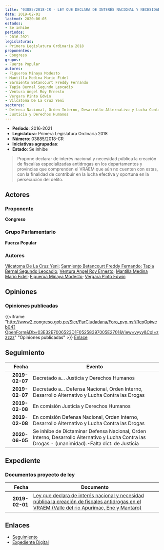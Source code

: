 ```yaml
---
title: "03885/2018-CR - LEY QUE DECLARA DE INTERÉS NACIONAL Y NECESIDAD PÚBLICA LA CREACIÓN DE FISCALÍAS ANTIDROGAS EN EL VRAEM (VALLE DEL RÍO APURÍMAC, ENE Y MANTARO)"
date: 2019-02-01
lastmod: 2020-06-05
estados:
- Se inhibe
periodos:
- 2016-2021
legislaturas:
- Primera Legislatura Ordinaria 2018
proponentes:
- Congreso
grupos:
- Fuerza Popular
autores:
- Figueroa Minaya Modesto
- Mantilla Medina Mario Fidel
- Sarmiento Betancourt Freddy Fernando
- Tapia Bernal Segundo Leocadio
- Ventura Ángel Roy Ernesto
- Vergara Pinto Edwin
- Vilcatoma De La Cruz Yeni
sectores:
- Defensa Nacional, Orden Interno, Desarrollo Alternativo y Lucha Contra las Drogas
- Justicia y Derechos Humanos
---
```

- **Periodo**: 2016-2021
- **Legislatura**: Primera Legislatura Ordinaria 2018
- **Número**: 03885/2018-CR
- **Iniciativas agrupadas**: 
- **Estado**: Se inhibe

> Propone declarar de interés nacional y necesidad pública la creación de fiscalías especializadas antidrogas en los departamentos y provincias que comprenden el VRAEM que aún no cuenten con estas, con la finalidad de contribuir en la lucha efectiva y oportuna en la persecución del delito.


## Actores

### Proponente

**Congreso**

### Grupo Parlamentario

**Fuerza Popular**

### Autores

[Vilcatoma De La Cruz Yeni](mailto:mailto:yvilcatoma@congreso.gob.pe); [Sarmiento Betancourt Freddy Fernando](mailto:mailto:fsarmiento@congreso.gob.pe); [Tapia Bernal Segundo Leocadio](mailto:mailto:stapia@congreso.gob.pe); [Ventura Ángel Roy Ernesto](mailto:mailto:rventura@congreso.gob.pe); [Mantilla Medina Mario Fidel](mailto:mailto:mmantilla@congreso.gob.pe); [Figueroa Minaya Modesto](mailto:mailto:mfigueroam@congreso.gob.pe); [Vergara Pinto Edwin](mailto:mailto:evergara@congreso.gob.pe)

## Opiniones

### Opiniones publicadas

{{<iframe "http://www2.congreso.gob.pe/Sicr/ParCiudadana/Foro_pvp.nsf/RepOpiweb04?OpenForm&Db=03E32E7006523D1F05258397005E2701&View=yyyy&Col=zzzzz" "Opiniones publicadas" >}}
[Enlace](http://www2.congreso.gob.pe/Sicr/ParCiudadana/Foro_pvp.nsf/RepOpiweb04?OpenForm&Db=03E32E7006523D1F05258397005E2701&View=yyyy&Col=zzzzz)


## Seguimiento

| Fecha | Evento |
|------:|--------|
| **2019-02-07** | Decretado a... Justicia y Derechos Humanos |
| **2019-02-07** | Decretado a... Defensa Nacional, Orden Interno, Desarrollo Alternativo y Lucha Contra las Drogas |
| **2019-02-08** | En comisión Justicia y Derechos Humanos |
| **2019-02-08** | En comisión Defensa Nacional, Orden Interno, Desarrollo Alternativo y Lucha Contra las Drogas |
| **2020-06-05** | Se inhibe de Dictaminar Defensa Nacional, Orden Interno, Desarrollo Alternativo y Lucha Contra las Drogas - (unanimidad).-Falta dict. de Justicia |

## Expediente

### Documentos proyecto de ley

| Fecha | Documento |
|------:|-----------|
| **2019-02-01** | [Ley que declara de interés nacional y necesidad pública la creación de fiscales antidrogas en el VRAEM (Valle del rio Apurímac, Ene y Mantaro)](http://www.leyes.congreso.gob.pe/Documentos/2016_2021/Proyectos_de_Ley_y_de_Resoluciones_Legislativas/PL0388520190201.pdf) |

## Enlaces

- [Seguimiento](http://www2.congreso.gob.pe/Sicr/TraDocEstProc/CLProLey2016.nsf/f7fff46988ca05b1052578e100829cc7/5c6aaa5d01487cfd05258397005f8c89?OpenDocument)
- [Expediente Digital](http://www2.congreso.gob.pe/Sicr/TraDocEstProc/Expvirt_2011.nsf/visbusqptramdoc1621/03885?opendocument)

